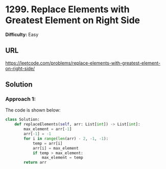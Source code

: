 # 1299. Replace Elements with Greatest Element on Right Side

**Difficulty:** Easy

## URL

https://leetcode.com/problems/replace-elements-with-greatest-element-on-right-side/

## Solution

### Approach 1:

The code is shown below:

```python
class Solution:
    def replaceElements(self, arr: List[int]) -> List[int]:
        max_element = arr[-1]
        arr[-1] = -1
        for i in range(len(arr) - 2, -1, -1):
            temp = arr[i]
            arr[i] = max_element
            if temp > max_element:
                max_element = temp
        return arr
```

